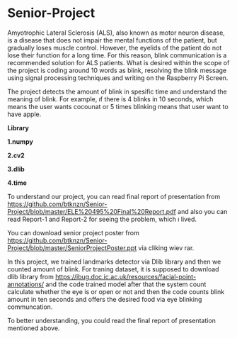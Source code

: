 # Senior-Project
Amyotrophic Lateral Sclerosis (ALS), also known as motor neuron disease, is a disease that does not impair the mental functions of the patient, but gradually loses muscle control. However, the eyelids of the patient do not lose their function for a long time. For this reason, blink communication is a recommended solution for ALS patients. What is desired within the scope of the project is coding around 10 words as blink, resolving the blink message using signal processing techniques and writing on the Raspberry Pi Screen. 

The project detects the amount of blink in spesific time and understand the meaning of blink. For example, ıf there is 4 blinks in 10 seconds, which means the user wants cocounat or 5 times blinking means that user want to have apple.

<b>Library</b> 

<b>1.numpy</b>

<b>2.cv2</b>

<b>3.dlib</b> 

<b>4.time</b>

To understand our project, you can read final report of presentation from https://github.com/btknzn/Senior-Project/blob/master/ELE%20495%20Final%20Report.pdf and also you can read Report-1 and Report-2 for seeing the problem, which ı lived. 

You can download senior project poster from https://github.com/btknzn/Senior-Project/blob/master/SeniorProjectPoster.ppt via cliking wiev rar.

 In this project, we trained landmarks detector via Dlib library and then we counted amount of blink. For traning dataset, it is supposed to download dlib library from https://ibug.doc.ic.ac.uk/resources/facial-point-annotations/ and the code trained model after that the system count calculate whether the eye is or open or not and then the code counts blink amount in ten seconds and offers the desired food via eye blinking communcation.
 
 To better understanding, you could read the final report of presentation mentioned above.
